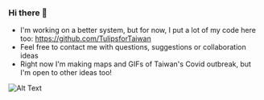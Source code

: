 ### Hi there 👋


- I'm working on a better system, but for now, I put a lot of my code here too: https://github.com/TulipsforTaiwan
- Feel free to contact me with questions, suggestions or collaboration ideas
- Right now I'm making maps and GIFs of Taiwan's Covid outbreak, but I'm open to other ideas too!

![Alt Text](https://github.com/Russell-Shean/Taiwancovid/blob/main/quanguo_inc.gif)

<!--
**Russell-Shean/Russell-Shean** is a ✨ _special_ ✨ repository because its `README.md` (this file) appears on your GitHub profile.


